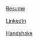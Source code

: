 [Resume](https://github.com/user-attachments/files/17594128/Braeden.McGrath.Resume.pdf)\
\
[LinkedIn](https://www.linkedin.com/in/braeden-mcgrath-4a7690255)\
\
[Handshake](https://utc.joinhandshake.com/profiles/44169484)

